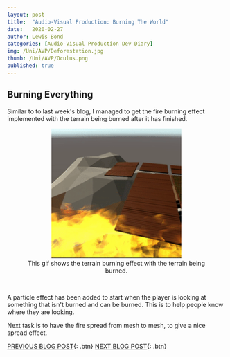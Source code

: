 ```yaml
---
layout: post
title:  "Audio-Visual Production: Burning The World"
date:   2020-02-27
author: Lewis Bond
categories: [Audio-Visual Production Dev Diary]
img: /Uni/AVP/Deforestation.jpg
thumb: /Uni/AVP/Oculus.png
published: true
---
```

<!--more-->

## Burning Everything

Similar to to last week's blog, I managed to get the fire burning effect implemented with the terrain being burned after it has finished.

<center>
	<figure>
		<a href="/assets/img/blog/Uni/AVP/terrainBurningEffect.gif"><img src="/assets/img/blog/Uni/AVP/terrainBurningEffect.gif" height="300px"></a>
	    <figcaption>This gif shows the terrain burning effect with the terrain being burned.</figcaption>
	</figure>
</center>
<br/>

A particle effect has been added to start when the player is looking at something that isn't burned and can be burned. This is to help people know where they are looking.

Next task is to have the fire spread from mesh to mesh, to give a nice spread effect.

[PREVIOUS BLOG POST](https://lbondi7.github.io/audio-visual%20production%20dev%20diary/avp-dd-Deforestation-6){: .btn}
[NEXT BLOG POST](https://lbondi7.github.io/audio-visual%20production%20dev%20diary/avp-dd-Deforestation-8){: .btn}
